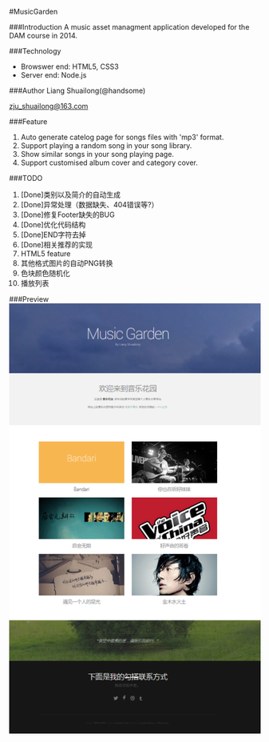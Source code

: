#MusicGarden

###Introduction
A music asset managment application developed for the DAM course in 2014.

###Technology
- Browswer end: HTML5, CSS3
- Server end: Node.js

###Author
Liang Shuailong(@handsome)

zju_shuailong@163.com

###Feature
1. Auto generate catelog page for songs files with 'mp3' format.
2. Support playing a random song in your song library.
3. Show similar songs in your song playing page.
4. Support customised album cover and category cover.

###TODO
1. [Done]类别以及简介的自动生成
2. [Done]异常处理（数据缺失、404错误等?）
3. [Done]修复Footer缺失的BUG
4. [Done]优化代码结构
5. [Done]END字符去掉
5. [Done]相关推荐的实现
6. HTML5 feature
7. 其他格式图片的自动PNG转换
8. 色块颜色随机化
9. 播放列表

###Preview
![Music Garden](./images/Preview.PNG "Music Garden")
